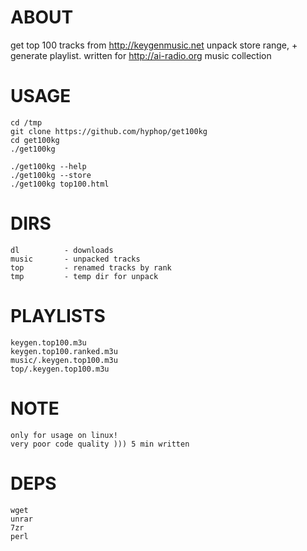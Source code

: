 # ABOUT

get top 100 tracks from http://keygenmusic.net
unpack store range, + generate playlist.
written for http://ai-radio.org music collection

# USAGE

    cd /tmp
    git clone https://github.com/hyphop/get100kg
    cd get100kg
    ./get100kg

    ./get100kg --help
    ./get100kg --store
    ./get100kg top100.html

# DIRS

    dl          - downloads 
    music       - unpacked tracks
    top         - renamed tracks by rank
    tmp         - temp dir for unpack

# PLAYLISTS

    keygen.top100.m3u           
    keygen.top100.ranked.m3u    
    music/.keygen.top100.m3u    
    top/.keygen.top100.m3u      

# NOTE

    only for usage on linux!
    very poor code quality ))) 5 min written

# DEPS

    wget 
    unrar
    7zr
    perl
